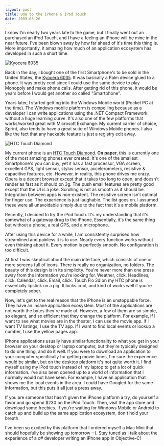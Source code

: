```yaml
---
layout: post
title: Ode to the iPhone & iPod Touch
date: 2009-03-26
---
```


I know I'm nearly two years late to the game, but I finally went out an purchased an iPod Touch, and I have a feeling an iPhone will be mine in the near future. I've been blown away by how far ahead of it's time this thing is. More importantly, it amazing how much of an application ecosystem has developed in such a short time.

![Kyocera 6035](image.png "Kyocera 6035") 

Back in the day, I bought one of the first Smartphone's to be sold in the United States, the [Kyocera 6035](http://en.wikipedia.org/wiki/Kyocera_6035). It was basically a Palm device glued to a phone. It was pretty cool since I could use the same device to play Monopoly and make phone calls. After getting rid of this phone, it would be years before I would get another so called "Smartphone".

Years later, I started getting into the Windows Mobile world (Pocket PC at the time). The Windows mobile platform is compelling because as a developer I can write applications using the .NET Compact Framework without a huge learning curve. It's also one of the few platforms that works/worked great with Microsoft Exchange. My current carrier of choice, Sprint, also tends to have a great suite of Windows Mobile phones. I also like the fact that any hackable feature is just a registry edit away.

![HTC Touch Diamond](image11.png "HTC Touch Diamond") 

My current phone is an [HTC Touch Diamond](http://en.wikipedia.org/wiki/HTC_Touch_Diamond). **On paper**, this is currently one of the most amazing phones ever created. It's one of the smallest Smartphone's you can buy, yet it has a fast processor, VGA screen, excellent GPS, light sensor, stylus sensor, accelerometers, resistive & capacitive features, etc. However, in reality, this phone drives me crazy. Opera is a decent browser except that it takes too long to open, and doesn't render as fast as it should on 3g. The push email features are pretty good except that the UI is a joke. Scrolling is not as smooth as it should be. Integration between apps is non-existent. The resistive screen isn't optimal for finger use. The experience is just laughable. The list goes on. I assumed these were all unavoidable simply due to the fact that it's a mobile platform.

Recently, I decided to try the iPod touch. It's my understanding that it's somewhat of a gateway drug to the iPhone. Essentially, it's the same thing but without a phone, a real GPS, and a microphone.

After using this device for a while, I am consistently surprised how streamlined and painless it is to use. Nearly every function works without even thinking about it. Every motion is perfectly smooth. No configuration is too difficult.

At first I was skeptical about the main interface, which consists of one or more screens full of icons. There is really no organization, no folders. The beauty of this design is in its simplicity. You're never more than one press away from the information you're looking for. Weather, click. Headlines, click. Calendar, click. Email, click. Touch Flo 3d on my HTC phone is essentially lipstick on a pig. It looks cool, and kind of works well if you're completely sober.

Now, let's get to the real reason that the iPhone is an unstoppable force. They have an insane application ecosystem. Most of the applications are not worth the bytes they're made of. However, a few of them are so simple, so elegant, and so efficient that they change the platform. For example, if I want to see what movies are in the theater, I can use the movie app. If I want TV listings, I use the TV app. If I want to find local events or lookup a number, I use the yellow pages app.

iPhone applications usually have similar functionality to what you get in your browser on your desktop or laptop computer, but they're typically designed to do one thing, and do it well. If you were to download an application to your computer specifically for getting movie times, I'm sure the experience would be similar, but on the desktop platform it's not quite worth it. I find myself using my iPod touch instead of my laptop to get a lot of quick information. I've also been opened up to a world of information that I normally would not have seen. For example, I have an application that shows me the local events in the area. I could have Googled for the same information, but this puts it all just a press away.

If you are someone that hasn't given the iPhone platform a try, do yourself a favor and go spend $230 on the iPod Touch. Then, visit the app store and download some freebies. If you're waiting for Windows Mobile or Android to catch up and build up the same application ecosystem, don't hold your breath.

I've been so excited by this platform that I ordered myself a Mac Mini that should hopefully be showing up tomorrow :-). Stay tuned as I talk about the experience of a c# developer writing an iPhone app in Objective-C!